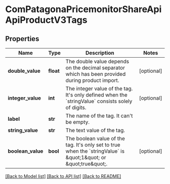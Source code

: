 # ComPatagonaPricemonitorShareApiApiProductV3Tags

## Properties
Name | Type | Description | Notes
------------ | ------------- | ------------- | -------------
**double_value** | **float** | The double value depends on the decimal separator which has been provided during product import. | [optional] 
**integer_value** | **int** | The integer value of the tag. It&#39;s only defined when the &#x60;stringValue&#x60; consists solely of digits. | [optional] 
**label** | **str** | The name of the tag. It can&#39;t be empty. | 
**string_value** | **str** | The text value of the tag. | 
**boolean_value** | **bool** | The boolean value of the tag. It&#39;s only set to true when the &#x60;stringValue&#x60; is \&quot;1\&quot; or \&quot;true\&quot;. | [optional] 

[[Back to Model list]](../README.md#documentation-for-models) [[Back to API list]](../README.md#documentation-for-api-endpoints) [[Back to README]](../README.md)


